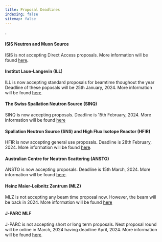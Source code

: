 ```yaml
---
title: Proposal Deadlines
indexing: false
sitemap: false
---
```


.

#### ISIS Neutron and Muon Source
ISIS is not accepting Direct Access proposals. More information will be found [here](https://www.isis.stfc.ac.uk/Pages/Apply-for-beamtime.aspx).


#### Institut Laue-Langevin (ILL)
ILL is now accepting standard proposals for beamtime thoughout the year Deadline of these poposals will be 25th January, 2024. More information will be found [here](https://www.ill.eu/users/applying-for-beamtime/proposal-submission).


#### The Swiss Spallation Neutron Source (SINQ)
SINQ is now accepting proposals. Deadline is 15th February, 2024. More information will be found [here](https://www.psi.ch/en/sinq)


#### Spallation Neutron Source (SNS) and High Flux Isotope Reactor (HFIR)
HFIR  is now accepting general use proposals.  Deadline is 28th  February, 2024. More information will be found [here](https://neutrons.ornl.gov/users/proposal-calls).



#### Australian Centre for Neutron Scattering (ANSTO)
ANSTO is now accepting proposals. Deadline is 15th March, 2024. More information will be found [here](https://www.ansto.gov.au/our-facilities/australian-centre-for-neutron-scattering/call-for-proposals).


#### Heinz Maier-Leibnitz Zentrum (MLZ)
MLZ is not accepting any beam time proposal now. However, the beam will be back in 2024. More information will be found [here](https://mlz-garching.de/user-office)

#### J-PARC MLF
J-PARC is not accepting short or long term proposals.  Next proposal round will be online in March, 2024 having deadline April, 2024. More information will be found [here](https://mlfinfo.jp/en/user/proposals/#short-term).






